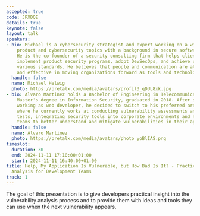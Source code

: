 ```yaml
---
accepted: true
code: JRXDQE
details: true
keynote: false
layout: talk
speakers:
- bio: Michael is a cybersecurity strategist and expert working on a wide range of
    product and cybersecurity topics with a background in secure software development.
    He is the co-founder of a security consulting firm that helps clients across industries
    implement product security programs, adopt DevSecOps, and achieve compliance with
    various standards. He believes that people and communication are at least as important
    and effective in moving organizations forward as tools and technology.
  handle: false
  name: Michael Helwig
  photo: https://pretalx.com/media/avatars/profil3_qDUL8xk.jpg
- bio: Alvaro Martinez holds a Bachelor of Engineering in Telecommunications and a
    Master's degree in Information Security, graduated in 2018. After several years
    working as web developer, he decided to switch to his preferred area, cybersecurity,
    where he currently works at conducting vulnerability assessments and web penetration
    tests, integrating security tools into corporate environments and helping development
    teams to better understand and mitigate vulnerabilities in their applications.
  handle: false
  name: Alvaro Martinez
  photo: https://pretalx.com/media/avatars/photo_yoBlIAS.png
timeslot:
  duration: 30
  end: 2024-11-11 17:10:00+01:00
  start: 2024-11-11 16:40:00+01:00
title: Help, My Application Is Vulnerable, but How Bad Is It? - Practical Vulnerability
  Analysis for Development Teams
track: 1
---
```


The goal of this presentation is to give developers practical insight into the vulnerability analysis process and to provide them with ideas and tools they can use when the next vulnerability appears.